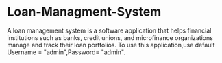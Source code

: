# Loan-Managment-System
A loan management system is a software application that helps financial institutions such as banks, credit unions, and microfinance organizations manage and track their loan portfolios. 
To use this application,use default Username = "admin",Password= "admin".
